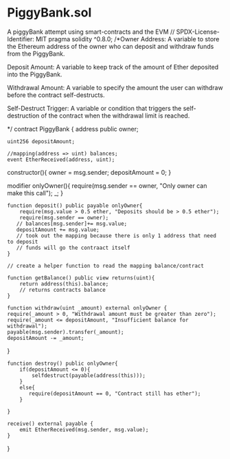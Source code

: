 # PiggyBank.sol
A piggyBank attempt using smart-contracts and the EVM
// SPDX-License-Identifier: MIT
pragma solidity ^0.8.0;
/*Owner Address: A variable to store the Ethereum address of the owner who can deposit and withdraw funds from the PiggyBank.

Deposit Amount: A variable to keep track of the amount of Ether deposited into the PiggyBank.

Withdrawal Amount: A variable to specify the amount the user can withdraw before the contract self-destructs.

Self-Destruct Trigger: A variable or condition that triggers the self-destruction of the contract when the withdrawal limit is reached.

*/
contract PiggyBank {
    address public owner;

    uint256 depositAmount;

    //mapping(address => uint) balances;
    event EtherReceived(address, uint);
   constructor(){
       owner = msg.sender;
       depositAmount = 0;
   }

   modifier onlyOwner(){
       require(msg.sender == owner, "Only owner can make this call");
       _;
   }

    function deposit() public payable onlyOwner{
        require(msg.value > 0.5 ether, "Deposits should be > 0.5 ether");
        require(msg.sender == owner);
       // balances[msg.sender]+= msg.value;
       depositAmount += msg.value;
       // took out the mapping because there is only 1 address that need to deposit
       // funds will go the contraact itself
    }

    // create a helper function to read the mapping balance/contract

    function getBalance() public view returns(uint){
        return address(this).balance;
        // returns contracts balance
    }

    function withdraw(uint _amount) external onlyOwner {
    require(_amount > 0, "Withdrawal amount must be greater than zero");
    require(_amount <= depositAmount, "Insufficient balance for withdrawal");
    payable(msg.sender).transfer(_amount);
    depositAmount -= _amount;
}


    function destroy() public onlyOwner{
        if(depositAmount <= 0){
            selfdestruct(payable(address(this)));
        }
        else{
           require(depositAmount == 0, "Contract still has ether");
        }
      
    }

    receive() external payable {
        emit EtherReceived(msg.sender, msg.value);
    }

    

}
